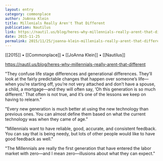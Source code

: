 ```yaml
---
layout: entry
category: commonplace
author: JoAnna Klein
title: Millenials Really Aren't That Different
publication: Nautilus
link: https://nautil.us/blog/heres-why-millennials-really-arent-that-different
date: 2015-11-25
permalink: 2015/11/25/joanna-klein-millenials-really-arent-that-different
---
```


[[2015]] • [[Commonplace]] • [[JoAnna Klein]] • [[Nautilus]]

https://nautil.us/blog/heres-why-millennials-really-arent-that-different

"They confuse life stage differences and generational differences. They’ll look at the fairly predictable changes that happen over someone’s life—when you’re starting off, you’re not very attached and don’t have a spouse, a child, a mortgage—and they will often say, ‘Oh this generation is so much different.’ That often is not true, and it’s one of the lessons we keep on having to relearn."

"Every new generation is much better at using the new technology than previous ones. You can almost define them based on what the current technology was when they came of age."

"Millennials want to have reliable, good, accurate, and consistent feedback. You can say that is being needy, but lots of other people would like to have good feedback as well."

"The Millennials are really the first generation that have entered the labor market with zero—and I mean zero—illusions about what they can expect."